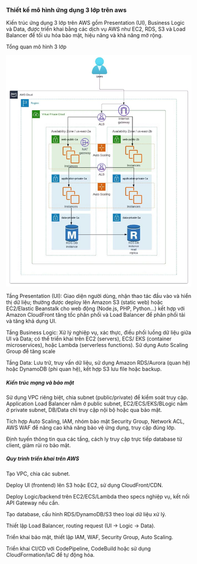 ### Thiết kế mô hình ứng dụng 3 lớp trên aws

Kiến trúc ứng dụng 3 lớp trên AWS gồm Presentation (UI), Business Logic và Data, được triển khai bằng các dịch vụ AWS như EC2, RDS, S3 và Load Balancer để tối ưu hóa bảo mật, hiệu năng và khả năng mở rộng.

Tổng quan mô hình 3 lớp

![alt text](Image/01.%20aws%203%20tiers%20application.png)


Tầng Presentation (UI): Giao diện người dùng, nhận thao tác đầu vào và hiển thị dữ liệu; thường được deploy lên Amazon S3 (static web) hoặc EC2/Elastic Beanstalk cho web động (Node.js, PHP, Python...) kết hợp với Amazon CloudFront tăng tốc phân phối và Load Balancer để phân phối tải và tăng khả dụng UI.

Tầng Business Logic: Xử lý nghiệp vụ, xác thực, điều phối luồng dữ liệu giữa UI và Data; có thể triển khai trên EC2 (servers), ECS/ EKS (container microservices), hoặc Lambda (serverless functions). Sử dụng Auto Scaling Group để tăng scale

Tầng Data: Lưu trữ, truy vấn dữ liệu, sử dụng Amazon RDS/Aurora (quan hệ) hoặc DynamoDB (phi quan hệ), kết hợp S3 lưu file hoặc backup.







##### Kiến trúc mạng và bảo mật

Sử dụng VPC riêng biệt, chia subnet (public/private) để kiểm soát truy cập. Application Load Balancer nằm ở public subnet, EC2/ECS/EKS/BLogic nằm ở private subnet, DB/Data chỉ truy cập nội bộ hoặc qua bảo mật.

Tích hợp Auto Scaling, IAM, nhóm bảo mật Security Group, Network ACL, AWS WAF để nâng cao khả năng bảo vệ ứng dụng, truy cập đúng lớp.

Định tuyến thông tin qua các tầng, cách ly truy cập trực tiếp database từ client, giảm rủi ro bảo mật.


##### Quy trình triển khai trên AWS

Tạo VPC, chia các subnet.

Deploy UI (frontend) lên S3 hoặc EC2, sử dụng CloudFront/CDN.

Deploy Logic/backend trên EC2/ECS/Lambda theo specs nghiệp vụ, kết nối API Gateway nếu cần.

Tạo database, cấu hình RDS/DynamoDB/S3 theo loại dữ liệu xử lý.

Thiết lập Load Balancer, routing request (UI → Logic → Data).

Triển khai bảo mật, thiết lập IAM, WAF, Security Group, Auto Scaling.

Triển khai CI/CD với CodePipeline, CodeBuild hoặc sử dụng CloudFormation/IaC để tự động hóa.

